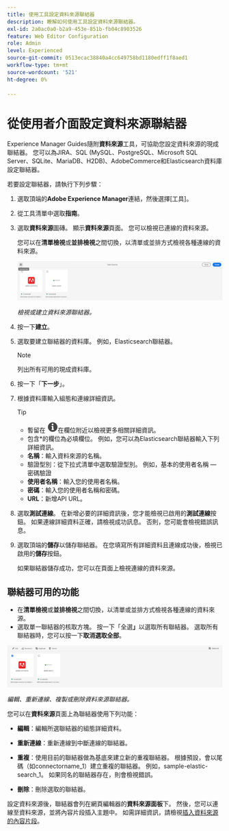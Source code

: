 ```yaml
---
title: 使用工具設定資料來源聯結器
description: 瞭解如何使用工具設定資料來源聯結器。
exl-id: 2a0ac0a0-b2a9-453e-851b-fb04c8903526
feature: Web Editor Configuration
role: Admin
level: Experienced
source-git-commit: 0513ecac38840a4cc649758bd1180edff1f8aed1
workflow-type: tm+mt
source-wordcount: '521'
ht-degree: 0%

---
```


# 從使用者介面設定資料來源聯結器

Experience Manager Guides隨附&#x200B;**資料來源**&#x200B;工具，可協助您設定資料來源的現成聯結器。 您可以為JIRA、SQL (MySQL、PostgreSQL、Microsoft SQL Server、SQLite、MariaDB、H2DB)、AdobeCommerce和Elasticsearch資料庫設定聯結器。

若要設定聯結器，請執行下列步驟：

1. 選取頂端的&#x200B;**Adobe Experience Manager**&#x200B;連結，然後選擇[工具]。
1. 從工具清單中選取&#x200B;**指南**。
1. 選取&#x200B;**資料來源**&#x200B;圖磚。 顯示&#x200B;**資料來源**&#x200B;頁面。 您可以檢視已連線的資料來源。

   您可以在&#x200B;**清單檢視**&#x200B;或&#x200B;**並排檢視**&#x200B;之間切換，以清單或並排方式檢視各種連線的資料來源。

   <img src="./assets/data-sources-create-window.png" alt= "列在資料來源頁面上的資料來源" width="800">

   *檢視或建立資料來源聯結器。*
1. 按一下&#x200B;**建立**。
1. 選取要建立聯結器的資料庫。 例如，Elasticsearch聯結器。
   >[!NOTE]
   >
   >列出所有可用的現成資料庫。

1. 按一下「**下一步**」。
1. 根據資料庫輸入組態和連線詳細資訊。

   >[!TIP]
   >* 暫留在 <img src="./assets/info-details.svg" alt= "資訊圖示" width="25">在欄位附近以檢視更多相關詳細資訊。
   > * 包含*的欄位為必填欄位。 例如，您可以為Elasticsearch聯結器輸入下列詳細資訊。

   * **名稱**：輸入資料來源的名稱。
   * 驗證型別：從下拉式清單中選取驗證型別。 例如，基本的使用者名稱 — 密碼驗證
   * **使用者名稱**：輸入您的使用者名稱。
   * **密碼**：輸入您的使用者名稱和密碼。
   * **URL**：新增API URL。

1. 選取&#x200B;**測試連線**。 在新增必要的詳細資訊後，您才能檢視已啟用的&#x200B;**測試連線**&#x200B;按鈕。 如果連線詳細資料正確，請檢視成功訊息。 否則，您可能會檢視錯誤訊息。



1. 選取頂端的&#x200B;**儲存**&#x200B;以儲存聯結器。     在您填寫所有詳細資料且連線成功後，檢視已啟用的&#x200B;**儲存**&#x200B;按鈕。


   如果聯結器儲存成功，您可以在頁面上檢視連線的資料來源。

## 聯結器可用的功能

* 在&#x200B;**清單檢視**&#x200B;或&#x200B;**並排檢視**&#x200B;之間切換，以清單或並排方式檢視各種連線的資料來源。
* 選取單一聯結器的核取方塊。 按一下「全選&#x200B;**」**&#x200B;以選取所有聯結器。 選取所有聯結器時，您可以按一下&#x200B;**取消選取全部**。

<img src="./assets/data-sources-features.png" alt= "資料來源頁面上的資料來源功能" width="800">

*編輯、重新連線、複製或刪除資料來源聯結器。*

您可以在&#x200B;**資料來源**&#x200B;頁面上為聯結器使用下列功能：

* **編輯**：編輯所選聯結器的組態詳細資料。

* **重新連線**：重新連線到中斷連線的聯結器。

* **重複**：使用目前的聯結器做為基底來建立新的重複聯結器。 根據預設，會以尾碼（如connectorname_1）建立重複的聯結器。 例如，sample-elastic-search_1。
如果同名的聯結器存在，則會檢視錯誤。

* **刪除**：刪除選取的聯結器。


設定資料來源後，聯結器會列在網頁編輯器的&#x200B;**資料來源面板**&#x200B;下。 然後，您可以連線至資料來源，並將內容片段插入主題中。 如需詳細資訊，請檢視[插入資料來源的內容片段](../user-guide/web-editor-content-snippet.md)。
